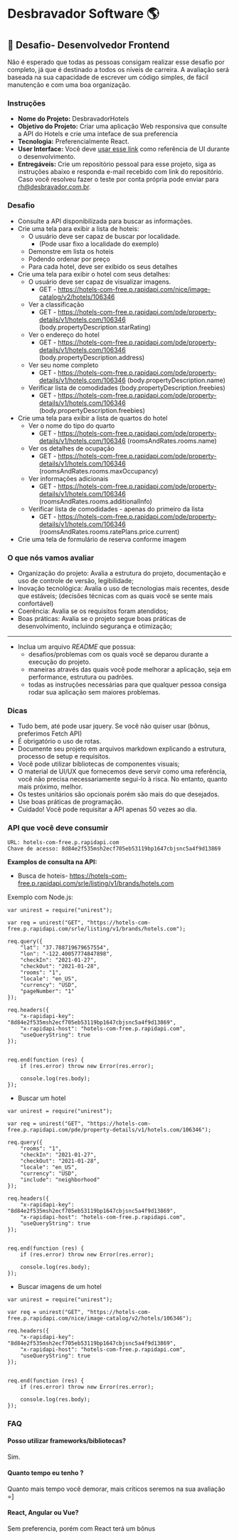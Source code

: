 # Desbravador Software 🌎

## 🚀 Desafio- Desenvolvedor Frontend
Não é esperado que todas as pessoas consigam realizar esse desafio por completo, já que é destinado a todos os níveis de carreira.
A avaliação será baseada na sua capacidade de escrever um código simples, de fácil manutenção e com uma boa organização.

### Instruções
- **Nome do Projeto:** DesbravadorHotels
- **Objetivo do Projeto:** Criar uma aplicação Web responsiva que consulte a API do Hotels e crie uma inteface de sua preferencia
- **Tecnologia:** Preferencialmente React.
- **User Interface:** Você deve [usar esse link](https://www.figma.com/file/ZXkPFyAI9giS3iLDySiQaH/Neomorphic-Travel-UI-Kit?node-id=0%3A1) como referência de UI durante o desenvolvimento.
- **Entregáveis:** Crie um repositório pessoal para esse projeto, siga as instruções abaixo e responda e-mail recebido com link do repositório. Caso você resolveu fazer o teste por conta própria pode enviar para rh@desbravador.com.br.

### Desafio

- Consulte a API disponibilizada para buscar as informações.
- Crie uma tela para exibir a lista de hoteis:
    - O usuário deve ser capaz de buscar por localidade. 
      - (Pode usar fixo a localidade do exemplo)
    - Demonstre em lista os hoteis 
    - Podendo ordenar por preço
    - Para cada hotel, deve ser exibido os seus detalhes
- Crie uma tela para exibir o hotel com seus detalhes:
    - O usuário deve ser capaz de visualizar imagens. 
      -   GET - https://hotels-com-free.p.rapidapi.com/nice/image-catalog/v2/hotels/106346
    - Ver a classificação 
      -  GET - https://hotels-com-free.p.rapidapi.com/pde/property-details/v1/hotels.com/106346 (body.propertyDescription.starRating)
    - Ver o endereço do hotel 
      -  GET - https://hotels-com-free.p.rapidapi.com/pde/property-details/v1/hotels.com/106346    (body.propertyDescription.address)
    - Ver seu nome completo
      -  GET - https://hotels-com-free.p.rapidapi.com/pde/property-details/v1/hotels.com/106346   (body.propertyDescription.name)
    - Verificar lista de comodidades (body.propertyDescription.freebies)
      -  GET - https://hotels-com-free.p.rapidapi.com/pde/property-details/v1/hotels.com/106346  (body.propertyDescription.freebies)
- Crie uma tela para exibir a lista de quartos do hotel  
    - Ver o nome do tipo do quarto 
      - GET - https://hotels-com-free.p.rapidapi.com/pde/property-details/v1/hotels.com/106346  (roomsAndRates.rooms.name)
    - Ver os detalhes de ocupação  
      - GET - https://hotels-com-free.p.rapidapi.com/pde/property-details/v1/hotels.com/106346  (roomsAndRates.rooms.maxOccupancy)
    - Ver informações adicionais 
      - GET - https://hotels-com-free.p.rapidapi.com/pde/property-details/v1/hotels.com/106346  (roomsAndRates.rooms.additionalInfo)
    - Verificar lista de comodidades - apenas do primeiro da lista
      - GET - https://hotels-com-free.p.rapidapi.com/pde/property-details/v1/hotels.com/106346  (roomsAndRates.rooms.ratePlans.price.current)
- Crie uma tela de formulário de reserva conforme imagem


### O que nós vamos avaliar
 
- Organização do projeto: Avalia a estrutura do projeto, documentação e uso de controle de versão, legibilidade;
- Inovação tecnológica: Avalia o uso de tecnologias mais recentes, desde que estáveis; (decisões técnicas com as quais você se sente mais confortável)
- Coerência: Avalia se os requisitos foram atendidos;
- Boas práticas: Avalia se o projeto segue boas práticas de desenvolvimento, incluindo segurança e otimização; 

---

- Inclua um arquivo *README* que possua:
  - desafios/problemas com os quais você se deparou durante a execução do projeto.
  - maneiras através das quais você pode melhorar a aplicação, seja em performance, estrutura ou padrões. 
  - todas as instruções necessárias para que qualquer pessoa consiga rodar sua aplicação sem maiores problemas.

### Dicas
- Tudo bem, até pode usar jquery. Se você não quiser usar (bônus, preferimos Fetch API)
- É obrigatório o uso de rotas. 
- Documente seu projeto em arquivos markdown explicando a estrutura, processo de setup e requisitos.
- Você pode utilizar bibliotecas de componentes visuais;
- O material de UI/UX que fornecemos deve servir como uma referência, você não precisa necessariamente segui-lo à risca. No entanto, quanto mais próximo, melhor.
- Os testes unitários são opcionais porém são mais do que desejados.
- Use boas práticas de programação.
- Cuidado! Você pode requisitar a API apenas 50 vezes ao dia.

### API que você deve consumir
```
URL: hotels-com-free.p.rapidapi.com
Chave de acesso: 8d84e2f535msh2ecf705eb53119bp1647cbjsnc5a4f9d13869
```


**Examplos de consulta na API:**
- Busca de hoteis- https://hotels-com-free.p.rapidapi.com/srle/listing/v1/brands/hotels.com

Exemplo com Node.js:

```
var unirest = require("unirest");

var req = unirest("GET", "https://hotels-com-free.p.rapidapi.com/srle/listing/v1/brands/hotels.com");

req.query({
	"lat": "37.788719679657554",
	"lon": "-122.40057774847898",
	"checkIn": "2021-01-27",
	"checkOut": "2021-01-28",
	"rooms": "1",
	"locale": "en_US",
	"currency": "USD",
	"pageNumber": "1"
});

req.headers({
	"x-rapidapi-key": "8d84e2f535msh2ecf705eb53119bp1647cbjsnc5a4f9d13869",
	"x-rapidapi-host": "hotels-com-free.p.rapidapi.com",
	"useQueryString": true
});


req.end(function (res) {
	if (res.error) throw new Error(res.error);

	console.log(res.body);
});
```

- Buscar  um hotel

```  
var unirest = require("unirest");

var req = unirest("GET", "https://hotels-com-free.p.rapidapi.com/pde/property-details/v1/hotels.com/106346");

req.query({
	"rooms": "1",
	"checkIn": "2021-01-27",
	"checkOut": "2021-01-28",
	"locale": "en_US",
	"currency": "USD",
	"include": "neighborhood"
});

req.headers({
	"x-rapidapi-key": "8d84e2f535msh2ecf705eb53119bp1647cbjsnc5a4f9d13869",
	"x-rapidapi-host": "hotels-com-free.p.rapidapi.com",
	"useQueryString": true
});


req.end(function (res) {
	if (res.error) throw new Error(res.error);

	console.log(res.body);
});
```


- Buscar imagens de um hotel

```  
var unirest = require("unirest");

var req = unirest("GET", "https://hotels-com-free.p.rapidapi.com/nice/image-catalog/v2/hotels/106346");

req.headers({
	"x-rapidapi-key": "8d84e2f535msh2ecf705eb53119bp1647cbjsnc5a4f9d13869",
	"x-rapidapi-host": "hotels-com-free.p.rapidapi.com",
	"useQueryString": true
});


req.end(function (res) {
	if (res.error) throw new Error(res.error);

	console.log(res.body);
});
```



### FAQ

#### Posso utilizar frameworks/bibliotecas?
Sim.

#### Quanto tempo eu tenho ?
Quanto mais tempo você demorar, mais críticos seremos na sua avaliação =]

#### React, Angular ou Vue?
Sem preferencia, porém com React terá um bônus
